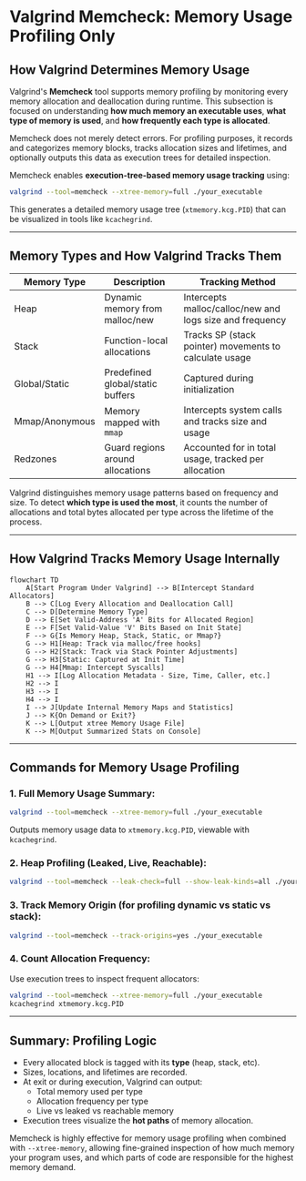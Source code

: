 # Valgrind Memcheck: Memory Usage Profiling Only

## How Valgrind Determines Memory Usage

Valgrind's **Memcheck** tool supports memory profiling by monitoring every memory allocation and deallocation during runtime. This subsection is focused on understanding **how much memory an executable uses**, **what type of memory is used**, and **how frequently each type is allocated**.

Memcheck does not merely detect errors. For profiling purposes, it records and categorizes memory blocks, tracks allocation sizes and lifetimes, and optionally outputs this data as execution trees for detailed inspection.

Memcheck enables **execution-tree-based memory usage tracking** using:

```bash
valgrind --tool=memcheck --xtree-memory=full ./your_executable
```

This generates a detailed memory usage tree (`xtmemory.kcg.PID`) that can be visualized in tools like `kcachegrind`.

---

## Memory Types and How Valgrind Tracks Them

| Memory Type        | Description                                          | Tracking Method                                           |
|--------------------|------------------------------------------------------|------------------------------------------------------------|
| Heap               | Dynamic memory from malloc/new                       | Intercepts malloc/calloc/new and logs size and frequency  |
| Stack              | Function-local allocations                          | Tracks SP (stack pointer) movements to calculate usage     |
| Global/Static      | Predefined global/static buffers                     | Captured during initialization                            |
| Mmap/Anonymous     | Memory mapped with `mmap`                            | Intercepts system calls and tracks size and usage         |
| Redzones           | Guard regions around allocations                    | Accounted for in total usage, tracked per allocation       |

Valgrind distinguishes memory usage patterns based on frequency and size. To detect **which type is used the most**, it counts the number of allocations and total bytes allocated per type across the lifetime of the process.

---

## How Valgrind Tracks Memory Usage Internally

```mermaid
flowchart TD
    A[Start Program Under Valgrind] --> B[Intercept Standard Allocators]
    B --> C[Log Every Allocation and Deallocation Call]
    C --> D[Determine Memory Type]
    D --> E[Set Valid-Address 'A' Bits for Allocated Region]
    E --> F[Set Valid-Value 'V' Bits Based on Init State]
    F --> G{Is Memory Heap, Stack, Static, or Mmap?}
    G --> H1[Heap: Track via malloc/free hooks]
    G --> H2[Stack: Track via Stack Pointer Adjustments]
    G --> H3[Static: Captured at Init Time]
    G --> H4[Mmap: Intercept Syscalls]
    H1 --> I[Log Allocation Metadata - Size, Time, Caller, etc.]
    H2 --> I
    H3 --> I
    H4 --> I
    I --> J[Update Internal Memory Maps and Statistics]
    J --> K{On Demand or Exit?}
    K --> L[Output xtree Memory Usage File]
    K --> M[Output Summarized Stats on Console]
```

---

## Commands for Memory Usage Profiling

### 1. Full Memory Usage Summary:
```bash
valgrind --tool=memcheck --xtree-memory=full ./your_executable
```
Outputs memory usage data to `xtmemory.kcg.PID`, viewable with `kcachegrind`.

### 2. Heap Profiling (Leaked, Live, Reachable):
```bash
valgrind --tool=memcheck --leak-check=full --show-leak-kinds=all ./your_executable
```

### 3. Track Memory Origin (for profiling dynamic vs static vs stack):
```bash
valgrind --tool=memcheck --track-origins=yes ./your_executable
```

### 4. Count Allocation Frequency:
Use execution trees to inspect frequent allocators:
```bash
valgrind --tool=memcheck --xtree-memory=full ./your_executable
kcachegrind xtmemory.kcg.PID
```

---

## Summary: Profiling Logic

- Every allocated block is tagged with its **type** (heap, stack, etc).
- Sizes, locations, and lifetimes are recorded.
- At exit or during execution, Valgrind can output:
  - Total memory used per type
  - Allocation frequency per type
  - Live vs leaked vs reachable memory
- Execution trees visualize the **hot paths** of memory allocation.

Memcheck is highly effective for memory usage profiling when combined with `--xtree-memory`, allowing fine-grained inspection of how much memory your program uses, and which parts of code are responsible for the highest memory demand.

